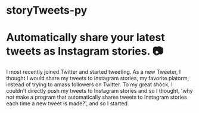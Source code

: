 # storyTweets-py

<h1>Automatically share your latest tweets as Instagram stories. 📷</h1>

I most recently joined Twitter and started tweeting. As a new Tweeter, I thought I would share my tweets to Instagram stories, my favorite platorm, instead of trying to amass followers on Twitter. To my great shock, I couldn't directly push my tweets to Instagram stories and so I thought, 'why not make a program that automatically shares tweets to Instagram stories each time a new tweet is made?', and so I started.
